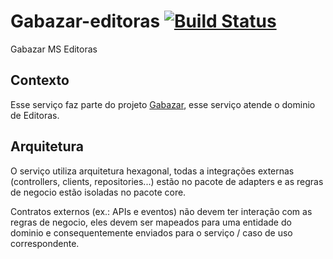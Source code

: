 # Gabazar-editoras [![Build Status](https://app.travis-ci.com/gabazar/gabazar-editoras.svg?branch=main)](https://app.travis-ci.com/gabazar/gabazar-editoras)
Gabazar MS Editoras

## Contexto
Esse serviço faz parte do projeto [Gabazar](https://github.com/gabazar/gabazar), esse serviço atende o dominio de Editoras.

## Arquitetura
O serviço utiliza arquitetura hexagonal, todas a integrações externas (controllers, clients, repositories...) estão no pacote de adapters e as regras de negocio estão isoladas no pacote core. 

Contratos externos (ex.: APIs e eventos) não devem ter interação com as regras de negocio, eles devem ser mapeados para uma entidade do dominio e consequentemente enviados para o serviço / caso de uso correspondente.
